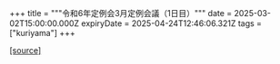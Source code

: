 +++
title = """令和6年定例会3月定例会議（1日目）"""
date = 2025-03-02T15:00:00.000Z
expiryDate = 2025-04-24T12:46:06.321Z
tags = ["kuriyama"]
+++


[[source]](https://www.town.kuriyama.hokkaido.jp/site/gikai/26199.html)
